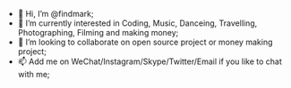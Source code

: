 - 👋 Hi, I’m @findmark;
- 👀 I’m currently interested in Coding, Music, Danceing, Travelling, Photographing, Filming and making money;
- 💞️ I’m looking to collaborate on open source project or money making project;
- 📫 Add me on WeChat/Instagram/Skype/Twitter/Email if you like to chat with me;

<!---
findmark/findmark is a ✨ special ✨ repository because its `README.md` (this file) appears on your GitHub profile.
You can click the Preview link to take a look at your changes.
--->
